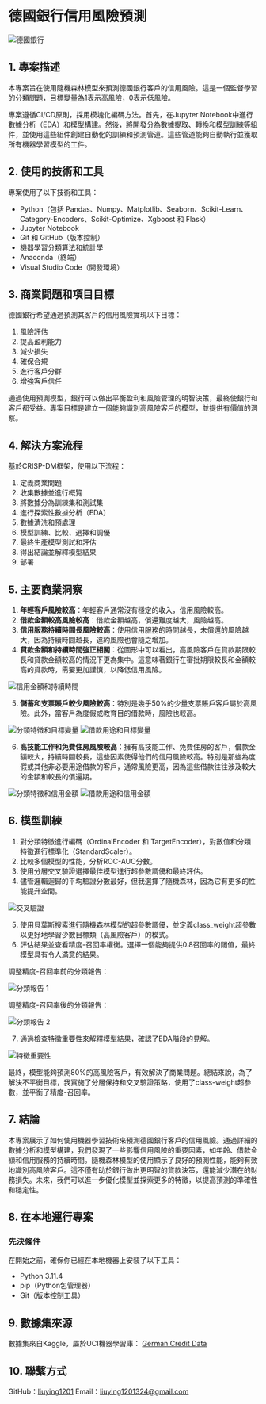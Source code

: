 # 德國銀行信用風險預測

![德國銀行](images/german_bank.jpg)

## 1. 專案描述
本專案旨在使用隨機森林模型來預測德國銀行客戶的信用風險。這是一個監督學習的分類問題，目標變量為1表示高風險，0表示低風險。

專案遵循CI/CD原則，採用模塊化編碼方法。首先，在Jupyter Notebook中進行數據分析（EDA）和模型構建。然後，將開發分為數據提取、轉換和模型訓練等組件，並使用這些組件創建自動化的訓練和預測管道。這些管道能夠自動執行並獲取所有機器學習模型的工件。

## 2. 使用的技術和工具
專案使用了以下技術和工具：
- Python（包括 Pandas、Numpy、Matplotlib、Seaborn、Scikit-Learn、Category-Encoders、Scikit-Optimize、Xgboost 和 Flask）
- Jupyter Notebook
- Git 和 GitHub（版本控制）
- 機器學習分類算法和統計學
- Anaconda（終端）
- Visual Studio Code（開發環境）

## 3. 商業問題和項目目標
德國銀行希望通過預測其客戶的信用風險實現以下目標：
1. 風險評估
2. 提高盈利能力
3. 減少損失
4. 確保合規
5. 進行客戶分群
6. 增強客戶信任

通過使用預測模型，銀行可以做出平衡盈利和風險管理的明智決策，最終使銀行和客戶都受益。專案目標是建立一個能夠識別高風險客戶的模型，並提供有價值的洞察。

## 4. 解決方案流程
基於CRISP-DM框架，使用以下流程：
1. 定義商業問題
2. 收集數據並進行概覽
3. 將數據分為訓練集和測試集
4. 進行探索性數據分析（EDA）
5. 數據清洗和預處理
6. 模型訓練、比較、選擇和調優
7. 最終生產模型測試和評估
8. 得出結論並解釋模型結果
9. 部署

## 5. 主要商業洞察
1. **年輕客戶風險較高**：年輕客戶通常沒有穩定的收入，信用風險較高。
2. **借款金額較高風險較高**：借款金額越高，償還難度越大，風險越高。
3. **信用服務持續時間長風險較高**：使用信用服務的時間越長，未償還的風險越大，因為持續時間越長，違約風險也會隨之增加。
4. **貸款金額和持續時間強正相關**：從圖形中可以看出，高風險客戶在貸款期限較長和貸款金額較高的情況下更為集中。這意味著銀行在審批期限較長和金額較高的貸款時，需要更加謹慎，以降低信用風險。

![信用金額和持續時間](images/credit_duration.png)

5. **儲蓄和支票賬戶較少風險較高**：特別是幾乎50%的少量支票賬戶客戶屬於高風險。此外，當客戶為度假或教育目的借款時，風險也較高。

![分類特徵和目標變量](images/categoricalvstarget.png)
![借款用途和目標變量](images/purposevstarget.png)

6. **高技能工作和免費住房風險較高**：擁有高技能工作、免費住房的客戶，借款金額較大，持續時間較長，這些因素使得他們的信用風險較高。特別是那些為度假或其他非必要用途借款的客戶，通常風險更高，因為這些借款往往涉及較大的金額和較長的償還期。

![分類特徵和信用金額](images/categoric_credit_amount.png)
![借款用途和信用金額](images/purpose_credit_amount.png)

## 6. 模型訓練
1. 對分類特徵進行編碼（OrdinalEncoder 和 TargetEncoder），對數值和分類特徵進行標準化（StandardScaler）。
2. 比較多個模型的性能，分析ROC-AUC分數。
3. 使用分層交叉驗證選擇最佳模型進行超參數調優和最終評估。
4. 儘管邏輯迴歸的平均驗證分數最好，但我選擇了隨機森林，因為它有更多的性能提升空間。

![交叉驗證](images/cross_val.png)

5. 使用貝葉斯搜索進行隨機森林模型的超參數調優，並定義class_weight超參數以更好地學習少數目標類（高風險客戶）的模式。
6. 評估結果並查看精度-召回率權衡。選擇一個能夠提供0.8召回率的閾值，最終模型具有令人滿意的結果。

調整精度-召回率前的分類報告：

![分類報告 1](images/class_report_2.jpeg)

調整精度-召回率後的分類報告：

![分類報告 2](images/class_report_1.jpeg)

7. 通過檢查特徵重要性來解釋模型結果，確認了EDA階段的見解。

![特徵重要性](images/feature_importances.png)

最終，模型能夠預測80%的高風險客戶，有效解決了商業問題。總結來說，為了解決不平衡目標，我實施了分層保持和交叉驗證策略，使用了class-weight超參數，並平衡了精度-召回率。

## 7. 結論
本專案展示了如何使用機器學習技術來預測德國銀行客戶的信用風險。通過詳細的數據分析和模型構建，我們發現了一些影響信用風險的重要因素，如年齡、借款金額和信用服務的持續時間。隨機森林模型的使用顯示了良好的預測性能，能夠有效地識別高風險客戶。這不僅有助於銀行做出更明智的貸款決策，還能減少潛在的財務損失。未來，我們可以進一步優化模型並探索更多的特徵，以提高預測的準確性和穩定性。

## 8. 在本地運行專案
### 先決條件
在開始之前，確保你已經在本地機器上安裝了以下工具：
- Python 3.11.4
- pip（Python包管理器）
- Git（版本控制工具）

## 9. 數據集來源
數據集來自Kaggle，屬於UCI機器學習庫：
[German Credit Data](https://www.kaggle.com/datasets/uciml/german-credit)

## 10. 聯繫方式
GitHub：[liuying1201](https://github.com/liuying1201)
Email：liuying1201324@gmail.com

